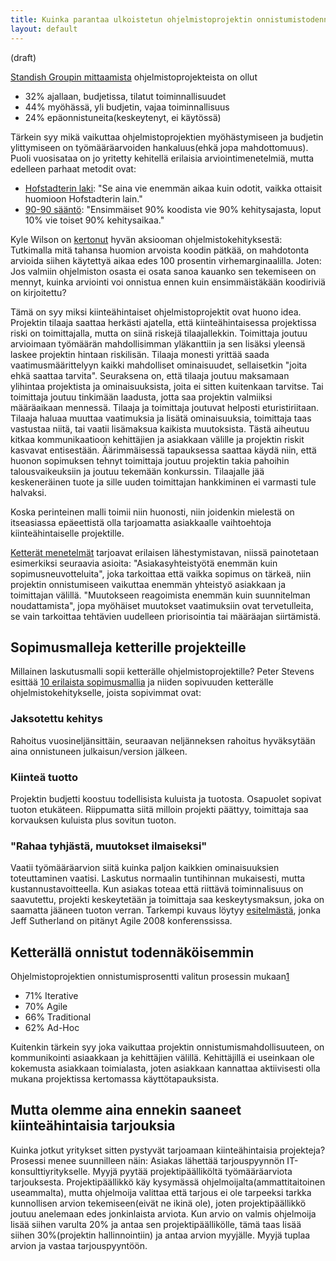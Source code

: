 ```yaml
---
title: Kuinka parantaa ulkoistetun ohjelmistoprojektin onnistumistodennäköisyyttä
layout: default
---
```


(draft)

[Standish Groupin mittaamista](http://www.standishgroup.com/newsroom/chaos_2009.php) ohjelmistoprojekteista on ollut

- 32%   ajallaan, budjetissa, tilatut toiminnallisuudet
- 44%   myöhässä, yli budjetin, vajaa toiminnallisuus
- 24%   epäonnistuneita(keskeytenyt, ei käytössä)

Tärkein syy mikä vaikuttaa ohjelmistoprojektien myöhästymiseen ja budjetin ylittymiseen on työmääräarvoiden hankaluus(ehkä jopa mahdottomuus). Puoli vuosisataa on jo yritetty kehitellä erilaisia arviointimenetelmiä, mutta edelleen parhaat metodit ovat:

- [Hofstadterin laki](http://en.wikipedia.org/wiki/Hofstadter's_law): "Se aina vie enemmän aikaa kuin odotit, vaikka ottaisit huomioon Hofstadterin lain."
- [90-90 sääntö](http://en.wikipedia.org/wiki/Ninety-ninety_rule): "Ensimmäiset 90% koodista vie 90% kehitysajasta, loput 10% vie toiset 90% kehitysaikaa."

Kyle Wilson on [kertonut](http://gamearchitect.net/Articles/SoftwareIsHard.html) hyvän aksiooman ohjelmistokehityksestä:
Tutkimalla mitä tahansa huomion arvoista koodin pätkää, on mahdotonta arvioida siihen käytettyä aikaa edes 100 prosentin virhemarginaalilla.
Joten:
Jos valmiin ohjelmiston osasta ei osata sanoa kauanko sen tekemiseen on mennyt, kuinka arviointi voi onnistua ennen kuin ensimmäistäkään koodiriviä on kirjoitettu?

Tämä on syy miksi kiinteähintaiset ohjelmistoprojektit ovat huono idea. Projektin tilaaja saattaa herkästi ajatella, että kiinteähintaisessa projektissa riski on toimittajalla, mutta on siinä riskejä tilaajallekkin. Toimittaja joutuu arvioimaan työmäärän mahdollisimman yläkanttiin ja sen lisäksi yleensä laskee projektin hintaan riskilisän. Tilaaja monesti yrittää saada vaatimusmäärittelyyn kaikki mahdolliset ominaisuudet, sellaisetkin "joita ehkä saattaa tarvita". Seuraksena on, että tilaaja joutuu maksamaan ylihintaa projektista ja ominaisuuksista, joita ei sitten kuitenkaan tarvitse. Tai toimittaja joutuu tinkimään laadusta, jotta saa projektin valmiiksi määräaikaan mennessä.
Tilaaja ja toimittaja joutuvat helposti eturistiriitaan. Tilaaja haluaa muuttaa vaatimuksia ja lisätä ominaisuuksia, toimittaja taas vastustaa niitä, tai vaatii lisämaksua kaikista muutoksista. Tästä aiheutuu kitkaa kommunikaatioon kehittäjien ja asiakkaan välille ja projektin riskit kasvavat entisestään.
Äärimmäisessä tapauksessa saattaa käydä niin, että huonon sopimuksen tehnyt toimittaja joutuu projektin takia pahoihin talousvaikeuksiin ja joutuu tekemään konkurssin. Tilaajalle jää keskeneräinen tuote ja sille uuden toimittajan hankkiminen ei varmasti tule halvaksi.

Koska perinteinen malli toimii niin huonosti, niin joidenkin mielestä on itseasiassa epäeettistä olla tarjoamatta asiakkaalle vaihtoehtoja kiinteähintaiselle projektille.

[Ketterät menetelmät](http://fi.wikipedia.org/wiki/Ketterä_ohjelmistokehitys) tarjoavat erilaisen lähestymistavan, niissä painotetaan esimerkiksi seuraavia asioita: "Asiakasyhteistyötä enemmän kuin sopimusneuvotteluita", joka tarkoittaa että vaikka sopimus on tärkeä, niin projektin onnistumiseen vaikuttaa enemmän yhteistyö asiakkaan ja toimittajan välillä. "Muutokseen reagoimista enemmän kuin suunnitelman noudattamista", jopa myöhäiset muutokset vaatimuksiin ovat tervetulleita, se vain tarkoittaa tehtävien uudelleen priorisointia tai määräajan siirtämistä.

## Sopimusmalleja ketterille projekteille

Millainen laskutusmalli sopii ketterälle ohjelmistoprojektille? Peter Stevens esittää [10 erilaista sopimusmallia](http://www.agilesoftwaredevelopment.com/blog/peterstev/10-agile-contracts) ja niiden sopivuuden ketterälle ohjelmistokehitykselle, joista sopivimmat ovat:

### Jaksotettu kehitys

Rahoitus vuosineljänsittäin, seuraavan neljänneksen rahoitus hyväksytään aina onnistuneen julkaisun/version jälkeen.

### Kiinteä tuotto

Projektin budjetti koostuu todellisista kuluista ja tuotosta. Osapuolet sopivat tuoton etukäteen. Riippumatta siitä milloin projekti päättyy, toimittaja saa korvauksen kuluista plus sovitun tuoton.

### "Rahaa tyhjästä, muutokset ilmaiseksi"

Vaatii työmääräarvion siitä kuinka paljon kaikkien ominaisuuksien toteuttaminen vaatisi. Laskutus normaalin tuntihinnan mukaisesti, mutta kustannustavoitteella. Kun asiakas toteaa että riittävä toiminnalisuus on saavutettu, projekti keskeytetään ja toimittaja saa keskeytysmaksun, joka on saamatta jääneen tuoton verran. Tarkempi kuvaus löytyy [esitelmästä](http://jeffsutherland.com/scrum/Agile2008MoneyforNothing.pdf), jonka Jeff Sutherland on pitänyt Agile 2008 konferenssissa.

## Ketterällä onnistut todennäköisemmin

Ohjelmistoprojektien onnistumisprosentti valitun prosessin mukaan[1]

- 71% Iterative
- 70% Agile
- 66% Traditional
- 62% Ad-Hoc

[1]: http://www.ambysoft.com/surveys/success2008.html

Kuitenkin tärkein syy joka vaikuttaa projektin onnistumismahdollisuuteen, on kommunikointi asiaakkaan ja kehittäjien välillä. Kehittäjillä ei useinkaan ole kokemusta asiakkaan toimialasta, joten asiakkaan kannattaa aktiivisesti olla mukana projektissa kertomassa käyttötapauksista.

## Mutta olemme aina ennekin saaneet kiinteähintaisia tarjouksia

Kuinka jotkut yritykset sitten pystyvät tarjoamaan kiinteähintaisia projekteja? Prosessi menee suunnilleen näin: Asiakas lähettää tarjouspyynnön IT-konsulttiyritykselle. Myyjä pyytää projektipäälliköltä työmääräarviota tarjouksesta. Projektipäällikkö käy kysymässä ohjelmoijalta(ammattitaitoinen useammalta), mutta ohjelmoija valittaa että tarjous ei ole tarpeeksi tarkka kunnollisen arvion tekemiseen(eivät ne ikinä ole), joten projektipäällikkö joutuu anelemaan edes jonkinlaista arviota. Kun arvio on valmis ohjelmoija lisää siihen varulta 20% ja antaa sen projektipäällikölle, tämä taas lisää siihen 30%(projektin hallinnointiin) ja antaa arvion myyjälle. Myyjä tuplaa arvion ja vastaa tarjouspyyntöön.
